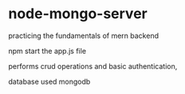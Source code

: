 # node-mongo-server
practicing the fundamentals of mern backend

npm start the app.js file

performs crud operations and basic authentication,

database used mongodb

